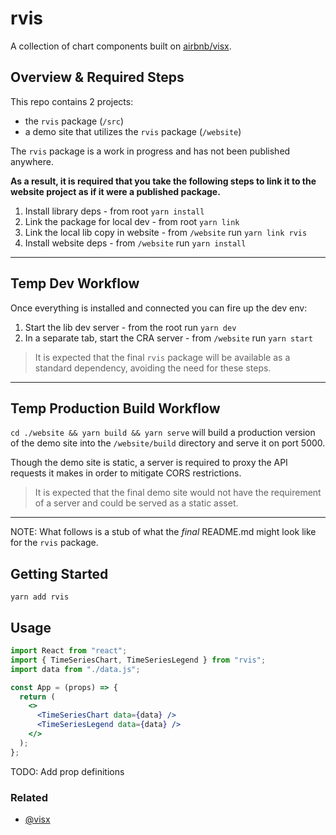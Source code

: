 # rvis

<!-- [![ci][ci-badge]][ci]
[![version][version-badge]][npm]
[![license][license-badge]](LICENSE.md)
[![gzip size][gzip-badge]][gzip] -->

[ci-badge]: https://github.com/signalsciences/rvis/workflows/CI/badge.svg
[ci]: https://github.com/signalsciences/rvis/actions
[version-badge]: https://badgen.net/npm/v/rvis
[npm]: https://npmjs.com/package/rvis
[gzip-badge]: http://badgen.net/bundlephobia/minzip/rvis
[gzip]: https://bundlephobia.com/result?p=rvis
[license-badge]: https://badgen.net/badge/license/MIT/blue

A collection of chart components built on [airbnb/visx](https://airbnb.io/visx/bars).

## Overview & Required Steps

This repo contains 2 projects:

- the `rvis` package (`/src`)
- a demo site that utilizes the `rvis` package (`/website`)

The `rvis` package is a work in progress and has not been published anywhere.

**As a result, it is required that you take the following steps to link it to the website project as if it were a published package.**

1. Install library deps - from root `yarn install`
1. Link the package for local dev - from root `yarn link`
1. Link the local lib copy in website - from `/website` run `yarn link rvis`
1. Install website deps - from `/website` run `yarn install`

---

## Temp Dev Workflow

Once everything is installed and connected you can fire up the dev env:

1. Start the lib dev server - from the root run `yarn dev`
1. In a separate tab, start the CRA server - from `/website` run `yarn start`

> It is expected that the final `rvis` package will be available as a standard dependency, avoiding the need for these steps.

---

## Temp Production Build Workflow

`cd ./website && yarn build && yarn serve` will build a production version of the demo site into the `/website/build` directory and serve it on port 5000.

Though the demo site is static, a server is required to proxy the API requests it makes in order to mitigate CORS restrictions.

> It is expected that the final demo site would not have the requirement of a server and could be served as a static asset.

---

NOTE: What follows is a stub of what the _final_ README.md might look like for the `rvis` package.

## Getting Started

```
yarn add rvis
```

## Usage

```jsx
import React from "react";
import { TimeSeriesChart, TimeSeriesLegend } from "rvis";
import data from "./data.js";

const App = (props) => {
  return (
    <>
      <TimeSeriesChart data={data} />
      <TimeSeriesLegend data={data} />
    </>
  );
};
```

TODO: Add prop definitions

### Related

- [@visx](https://github.com/airbnb/visx)
